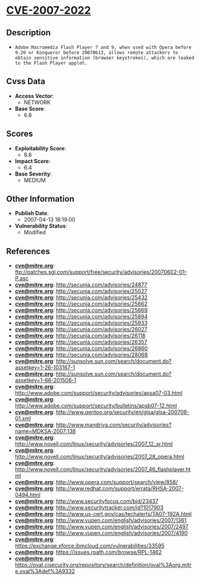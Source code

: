 
# [CVE-2007-2022](https://cve.mitre.org/cgi-bin/cvename.cgi?name=CVE-2007-2022)

## Description

- `Adobe Macromedia Flash Player 7 and 9, when used with Opera before 9.20 or Konqueror before 20070613, allows remote attackers to obtain sensitive information (browser keystrokes), which are leaked to the Flash Player applet.`

## Cvss Data

- **Access Vector**:
  - NETWORK
- **Base Score**:
  - 6.8

## Scores

- **Exploitability Score**:
  - 8.6
- **Impact Score**:
  - 6.4
- **Base Severity**:
  - MEDIUM

## Other Information

- **Publish Date**:
  - 2007-04-13 18:19:00
- **Vulnerability Status**:
  - Modified

## References

- **cve@mitre.org**: ftp://patches.sgi.com/support/free/security/advisories/20070602-01-P.asc
- **cve@mitre.org**: http://secunia.com/advisories/24877
- **cve@mitre.org**: http://secunia.com/advisories/25027
- **cve@mitre.org**: http://secunia.com/advisories/25432
- **cve@mitre.org**: http://secunia.com/advisories/25662
- **cve@mitre.org**: http://secunia.com/advisories/25669
- **cve@mitre.org**: http://secunia.com/advisories/25894
- **cve@mitre.org**: http://secunia.com/advisories/25933
- **cve@mitre.org**: http://secunia.com/advisories/26027
- **cve@mitre.org**: http://secunia.com/advisories/26118
- **cve@mitre.org**: http://secunia.com/advisories/26357
- **cve@mitre.org**: http://secunia.com/advisories/26860
- **cve@mitre.org**: http://secunia.com/advisories/28068
- **cve@mitre.org**: http://sunsolve.sun.com/search/document.do?assetkey=1-26-103167-1
- **cve@mitre.org**: http://sunsolve.sun.com/search/document.do?assetkey=1-66-201506-1
- **cve@mitre.org**: http://www.adobe.com/support/security/advisories/apsa07-03.html
- **cve@mitre.org**: http://www.adobe.com/support/security/bulletins/apsb07-12.html
- **cve@mitre.org**: http://www.gentoo.org/security/en/glsa/glsa-200708-01.xml
- **cve@mitre.org**: http://www.mandriva.com/security/advisories?name=MDKSA-2007:138
- **cve@mitre.org**: http://www.novell.com/linux/security/advisories/2007_12_sr.html
- **cve@mitre.org**: http://www.novell.com/linux/security/advisories/2007_28_opera.html
- **cve@mitre.org**: http://www.novell.com/linux/security/advisories/2007_46_flashplayer.html
- **cve@mitre.org**: http://www.opera.com/support/search/view/858/
- **cve@mitre.org**: http://www.redhat.com/support/errata/RHSA-2007-0494.html
- **cve@mitre.org**: http://www.securityfocus.com/bid/23437
- **cve@mitre.org**: http://www.securitytracker.com/id?1017903
- **cve@mitre.org**: http://www.us-cert.gov/cas/techalerts/TA07-192A.html
- **cve@mitre.org**: http://www.vupen.com/english/advisories/2007/1361
- **cve@mitre.org**: http://www.vupen.com/english/advisories/2007/2497
- **cve@mitre.org**: http://www.vupen.com/english/advisories/2007/4190
- **cve@mitre.org**: https://exchange.xforce.ibmcloud.com/vulnerabilities/33595
- **cve@mitre.org**: https://issues.rpath.com/browse/RPL-1462
- **cve@mitre.org**: https://oval.cisecurity.org/repository/search/definition/oval%3Aorg.mitre.oval%3Adef%3A9332
